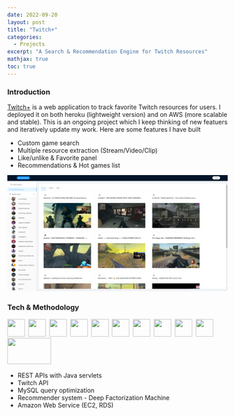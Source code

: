 ```yaml
---
date: 2022-09-20
layout: post
title: "Twitch+"
categories:
  - Projects
excerpt: "A Search & Recommendation Engine for Twitch Resources"
mathjax: true
toc: true
---
```


### **Introduction**
[Twitch+](https://twitch-plus.herokuapp.com/) is a web application to track favorite Twitch resources for users. I deployed it on both heroku (lightweight version) and on AWS (more scalable and stable). This is an ongoing project which I keep thinking of new featuers and iteratively update my work. Here are some features I have built

- Custom game search
- Multiple resource extraction (Stream/Video/Clip)
- Like/unlike & Favorite panel
- Recommendations & Hot games list

![](../../images/Projects/twitch%2B.png)

### **Tech & Methodology**
<div>
    <img src="https://cdn.jsdelivr.net/gh/devicons/devicon/icons/java/java-original.svg" width="40" height="40"/>&nbsp;
    <img src="https://cdn.jsdelivr.net/gh/devicons/devicon/icons/spring/spring-original-wordmark.svg"  width="40" height="40"/>&nbsp;
    <img src="https://cdn.jsdelivr.net/gh/devicons/devicon/icons/tomcat/tomcat-original.svg" width="40" height="40"/>&nbsp;
    <img src="https://cdn.jsdelivr.net/gh/devicons/devicon/icons/javascript/javascript-original.svg"  width="40" height="40"/>&nbsp;
    <img src="https://cdn.jsdelivr.net/gh/devicons/devicon/icons/html5/html5-original.svg" width="40" height="40"/>&nbsp;
    <img src="https://cdn.jsdelivr.net/gh/devicons/devicon/icons/css3/css3-original.svg"    width="40" height="40"/>&nbsp;
    <img src="https://cdn.jsdelivr.net/gh/devicons/devicon/icons/react/react-original.svg"  width="40" height="40"/>&nbsp;
    <img src="https://cdn.jsdelivr.net/gh/devicons/devicon/icons/mysql/mysql-original.svg"  width="40" height="40"/>&nbsp;
    <img src="https://cdn.jsdelivr.net/gh/devicons/devicon/icons/docker/docker-original.svg" width="40" height="40"/>&nbsp;
    <img src="https://cdn.jsdelivr.net/gh/devicons/devicon/icons/amazonwebservices/amazonwebservices-plain-wordmark.svg" width="40" height="40"/>&nbsp;
    <img src="https://svn.apache.org/repos/asf/comdev/project-logos/originals/maven.svg" width="100" height="60"/>
</div>

- REST APIs with Java servlets
- Twitch API
- MySQL query optimization
- Recommender system - Deep Factorization Machine 
- Amazon Web Service (EC2, RDS)
